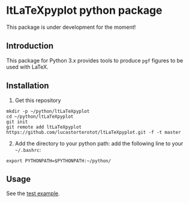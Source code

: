 # ltLaTeXpyplot python package

This package is under development for the moment!

## Introduction

This package for Python 3.x provides tools to produce `pgf` figures to be used with LaTeX.

## Installation

1. Get this repository
```
mkdir -p ~/python/ltLaTeXpyplot
cd ~/python/ltLaTeXpyplot
git init
git remote add ltLaTeXpyplot https://github.com/lucastorterotot/ltLaTeXpyplot.git -f -t master
```
2. Add the directory to your python path: add the following line to your `~/.bashrc`:
```
export PYTHONPATH=$PYTHONPATH:~/python/
```

## Usage

See the [test example](https://github.com/lucastorterotot/ltLaTeXpyplot/blob/master/test.py).